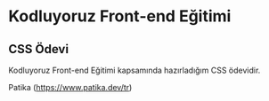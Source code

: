 # Kodluyoruz Front-end Eğitimi 

## CSS Ödevi

Kodluyoruz Front-end Eğitimi kapsamında hazırladığım CSS ödevidir.

Patika
(https://www.patika.dev/tr)